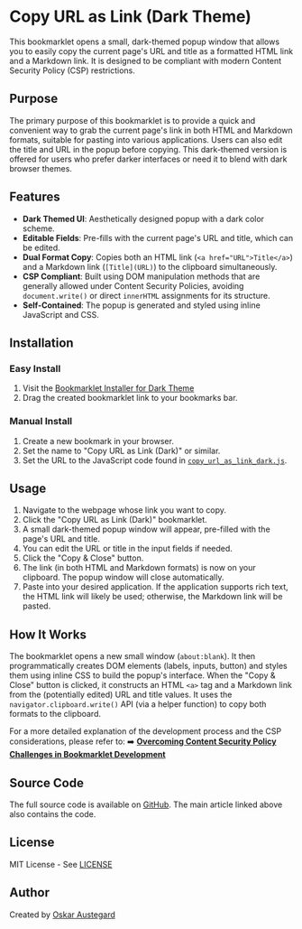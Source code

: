 # Copy URL as Link (Dark Theme)

This bookmarklet opens a small, dark-themed popup window that allows you to easily copy the current page's URL and title as a formatted HTML link and a Markdown link. It is designed to be compliant with modern Content Security Policy (CSP) restrictions.

## Purpose

The primary purpose of this bookmarklet is to provide a quick and convenient way to grab the current page's link in both HTML and Markdown formats, suitable for pasting into various applications. Users can also edit the title and URL in the popup before copying. This dark-themed version is offered for users who prefer darker interfaces or need it to blend with dark browser themes.

## Features

-   **Dark Themed UI**: Aesthetically designed popup with a dark color scheme.
-   **Editable Fields**: Pre-fills with the current page's URL and title, which can be edited.
-   **Dual Format Copy**: Copies both an HTML link (`<a href="URL">Title</a>`) and a Markdown link (`[Title](URL)`) to the clipboard simultaneously.
-   **CSP Compliant**: Built using DOM manipulation methods that are generally allowed under Content Security Policies, avoiding `document.write()` or direct `innerHTML` assignments for its structure.
-   **Self-Contained**: The popup is generated and styled using inline JavaScript and CSS.

## Installation

### Easy Install
1. Visit the [Bookmarklet Installer for Dark Theme](https://austegard.com/web-utilities/bookmarklet-installer.html?bookmarklet=copy_url_as_link_dark.js)
2. Drag the created bookmarklet link to your bookmarks bar.

### Manual Install
1. Create a new bookmark in your browser.
2. Set the name to "Copy URL as Link (Dark)" or similar.
3. Set the URL to the JavaScript code found in [`copy_url_as_link_dark.js`](https://github.com/oaustegard/bookmarklets/blob/main/copy_url_as_link_dark.js).

## Usage

1.  Navigate to the webpage whose link you want to copy.
2.  Click the "Copy URL as Link (Dark)" bookmarklet.
3.  A small dark-themed popup window will appear, pre-filled with the page's URL and title.
4.  You can edit the URL or title in the input fields if needed.
5.  Click the "Copy & Close" button.
6.  The link (in both HTML and Markdown formats) is now on your clipboard. The popup window will close automatically.
7.  Paste into your desired application. If the application supports rich text, the HTML link will likely be used; otherwise, the Markdown link will be pasted.

## How It Works

The bookmarklet opens a new small window (`about:blank`). It then programmatically creates DOM elements (labels, inputs, button) and styles them using inline CSS to build the popup's interface. When the "Copy & Close" button is clicked, it constructs an HTML `<a>` tag and a Markdown link from the (potentially edited) URL and title values. It uses the `navigator.clipboard.write()` API (via a helper function) to copy both formats to the clipboard.

For a more detailed explanation of the development process and the CSP considerations, please refer to:
➡️ **[Overcoming Content Security Policy Challenges in Bookmarklet Development](copy_url_as_link_README.md)**

## Source Code

The full source code is available on [GitHub](https://github.com/oaustegard/bookmarklets/blob/main/copy_url_as_link_dark.js). The main article linked above also contains the code.

## License

MIT License - See [LICENSE](https://github.com/oaustegard/bookmarklets/blob/main/LICENSE)

## Author

Created by [Oskar Austegard](https://austegard.com)
